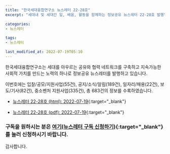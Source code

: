 ```yaml
---
title: "한국세대융합연구소 뉴스레터 22-28호"
excerpt: "세대내 및 세대간 일, 배움, 활동을 함께하는 정보공유 뉴스레터 22-28호 발행" 

categories:
- 뉴스레터

tags:
- 뉴스레터

last_modified_at: 2022-07-19T05:10
---
```


한국세대융합연구소는 세대를 아우르는 공유와 협력 네트워크를 구축하고 지속가능한 사회적 가치를 만드는 노력의 하나로 정보공유 뉴스레터를 발행하고 있습니다.

이번호에는 입찰/공모/지원사업(55건), 공지/소식/알림(189건), 일자리/채용(22건), 보도/기사(82건), 중소벤처 지원사업(335건), 총 683건의 정보를 수록하였습니다.

* [뉴스레터 22-28호 (html): 2022-07-19](https://gcrcenter.github.io/assets/htmls/gcrc_news_letter_20220719.html){:target="_blank"}

* [뉴스레터 22-28호 (pdf): 2022-07-19](https://gcrcenter.github.io/assets/pdfs/news_letter_20220719.pdf){:target="_blank"}


### 구독을 원하시는 분은 [여기(뉴스레터 구독 신청하기)](https://forms.gle/MJ5gVHCdunBXXWVB7){:target="_blank"} 를 눌러 신청하시기 바랍니다.


감사합니다.
